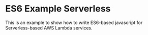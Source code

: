 # ES6 Example Serverless

This is an example to show how to write ES6-based javascript for Serverless-based
AWS Lambda services.
